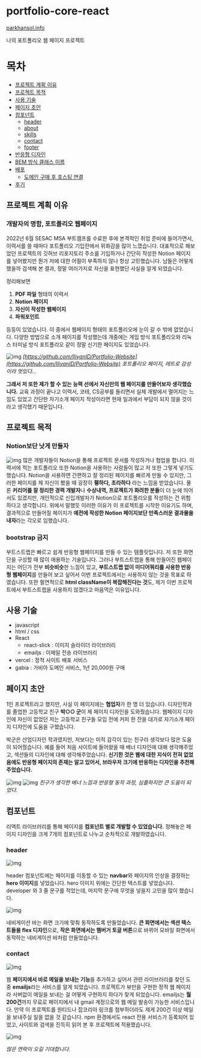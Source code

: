 # portfolio-core-react

[parkhansol.info](http://www.parkhansol.info)

나의 포트폴리오 웹 페이지 프로젝트

# 목차
- [프로젝트 계획 이유](#프로젝트-계획-이유)
- [프로젝트 목적](#프로젝트-목적)
- [사용 기술](#사용-기술)
- [페이지 초안](#페이지-초안)
- [컴포넌트](#컴포넌트)
    - [header](#header)
    - [about](#about)
    - [skills](#skills)
    - [contact](#contact)
    - [footer](#footer)
- [반응형 디자인](#반응형-디자인)
- [BEM 방식 클래스 이름](#BEM-방식-클래스-이름)
- [배포](#배포)
    - [도메인 구매 후 호스팅 연결](#도메인-구매-후-호스팅-연결)
- [후기](#후기)

## 프로젝트 계획 이유
### 개발자의 명함, 포트폴리오 웹페이지

2022년 6월 SESAC MSA 부트캠프를 수료한 후에 본격적인 취업 준비에 들어가면서, 이력서를 쓸 때마다 포트폴리오 기입란에서 위화감을 많이 느꼈습니다. 대표적으로 해보았던 프로젝트의 깃허브 리포지토리 주소를 기입하거나 간단히 작성한 Notion 페이지를 넣어봤지만 뭔가 저에 대한 어필이 부족하지 않나 항상 고민했습니다. 
남들은 어떻게 했을까 검색해 본 결과, 정말 여러가지로 자신을 표현했단 사실을 알게 되었습니다. 

정리해보면

1. **PDF 파일** 형태의 이력서
2. **Notion 페이지**
3. **자신이 작성한 웹페이지**
4. **파워포인트**

등등이 있었습니다. 이 중에서 웹페이지 형태의 포트폴리오에 눈이 갈 수 밖에 없었습니다. 다양한 방법으로 소개 페이지를 작성했는데 개중에는 게임 방식 포트폴리오와 리눅스 터미널 방식 포트폴리오 같이 정말 신기한 페이지도 있었습니다.

![img](https://raw.githubusercontent.com/IliyanID/PortfolioWebsite/master/Resources/front-page.PNG)
*[https://github.com/IliyanID/Portfolio-Website](https://github.com/IliyanID/Portfolio-Website) 포트폴리오 페이지, 레트로 감성이라 멋있다…*

**그래서 저 또한 제가 할 수 있는 능력 선에서 자신만의 웹 페이지를 만들어보자 생각했습니다.** 교육 과정이 끝나고 이력서, 코테, CS공부를 돌리면서 실제 개발에서 멀어지는 느낌도 있었고 간단한 자기소개 페이지 작성이라면 현재 일과에서 부담이 되지 않을 것이라고 생각했기 때문입니다.

## 프로젝트 목적
### Notion보단 낫게 만들자
![img](https://i.ytimg.com/vi/m1U1C67mnZc/maxresdefault.jpg)
많은 개발자들이 Notion을 통해 프로젝트 문서를 작성하거나 협업을 합니다. 이력서에 적는 포트폴리오 또한 Notion을 사용하는 사람들이 많고 저 또한 그렇게 넣기도 했습니다. Notion을 사용하면 간편하고 잘 정리된 페이지를 빠르게 만들 수 있지만, 그러한 페이지를 제 자신이 봤을 때 굉장히 **휑하다, 초라하다** 라는 느낌을 받았습니다. 물론 **커리어를 잘 정리한 경력 개발자**나 **수상내역, 프로젝트가 화려한 분들**이 더 눈에 띄어서도 있겠지만, 개인적으로 신입개발자가 Notion으로 포트폴리오를 작성하는 건 위험하다고 생각합니다. 위에서 말했듯 이러한 이유가 이 프로젝트를 시작한 이유기도 하며, 결과적으로 만들어질 페이지가 **예전에 작성한 Notion 페이지보단 만족스러운 결과물을 내자**라는 각오로 임했습니다. 

### bootstrap 금지
부트스트랩은 빠르고 쉽게 반응형 웹페이지를 만들 수 있는 템플릿입니다. 저 또한 화면 단을 구성할 때 많이 애용하는 기술입니다. 그러나 부트스트랩을 통해 만들어진 웹페이지는 어딘가 전부 **비슷비슷**한 느낌이 있고, **부트스트랩 없이 미디어쿼리를 사용한 반응형 웹페이지**를 만들어 보고 싶어서 이번 프로젝트에서는 사용하지 않는 것을 목표로 하였습니다. 또한 필연적으로 **html className이 복잡해진다는 것**도, 제가 이번 프로젝트에서 부트스트랩을 사용하지 않겠다고 마음먹은 이유입니다.

## 사용 기술
- javascript
- html / css
- React
    - react-slick : 이미지 슬라이더 라이브러리
    - emailjs : 이메일 전송 라이브러리
- vercel : 정적 사이트 배포 서비스
- gabia : 가비아 도메인 서비스, 1년 20,000원 구매

## 페이지 초안
1인 프로젝트라고 했지만, 사실 이 페이지에는 **협업자**가 한 명 더 있습니다. 디자인학과를 졸업한 고등학교 친구 **박○○ 군**이 제 페이지 디자인을 도와줬습니다. 웹페이지 디자인에 자신이 없었던 저는 고등학교 친구들 모임 전에 커피 한 잔을 대가로 자기소개 페이지 디자인에 도움을 구했습니다.

박군은 산업디자인 학과였지만, 저보다는 미적 감각이 있는 친구라 생각보다 많은 도움이 되어줬습니다. 예를 들어 처음 사이트에 들어왔을 때 베너 디자인에 대해 생각해주었고, 섹션들의 디자인에 대해 생각해주었습니다. **신기한 것은 웹에 대한 지식이 전혀 없었음에도 반응형 페이지의 존재는 알고 있어서, 브라우저 크기에 반응하는 디자인을 추천해주었습니다.**

![img](https://lh3.googleusercontent.com/drive-viewer/AJc5JmSDeUx3_XR6FTX18EhK21-vk0V-RzGPrESf9GNmBdsMCSuphJjqCXqg_I8QJ6GNbq0ih1BC2MA=w960-h940)
![img](https://lh3.googleusercontent.com/drive-viewer/AJc5JmQR3fJtPyN_-hvaV9jkpbkr46lg1n6lYhYY5qBeWdtqsLG2S6AcG1Bmthsi4EaVBnDduCZQn8o=w1920-h942)
*친구가 생각한 베너 느낌과 반응형 동작 과정, 심플하지만 큰 도움이 되었다.*

## 컴포넌트
리액트 라이브러리를 통해 페이지를 **컴포넌트 별로 개발할 수 있었습니다.** 정해놓은 페이지 디자인을 크게 7개의 컴포넌트로 나누고 순차적으로 개발하였습니다. 

### header

![img](https://lh3.googleusercontent.com/drive-viewer/AJc5JmSDeUx3_XR6FTX18EhK21-vk0V-RzGPrESf9GNmBdsMCSuphJjqCXqg_I8QJ6GNbq0ih1BC2MA=w960-h940)

header 컴포넌트에는 페이지를 이동할 수 있는 **navbar**와 페이지의 인상을 결정하는 **hero 이미지**를 넣었습니다. hero 이미지 위에는 간단한 텍스트를 넣었습니다. developer 와 3 줄 문구를 적었는데, 마지막 문구에 무엇을 넣을지 고민을 많이 했습니다.

![img](https://lh3.googleusercontent.com/fife/AAbDypCpUULgcr4sVoYLUotuZ-gmgNAHl3nvIkM9NIFxRZRKfxorC8kgAuHT4NScObHnGxmwY5qAmiRxx7Xgqaca0vLLBEn4WUWDlPoQcoW248hxAB0P4o025P-HRqFJ2MlXAskFf_tbNebXdKXVmeYb-2-i-wKG6bOzrcKD9DnEMa7uDN36_e0VIbFqA8WESYiouUYsCvVgOtHDeS8YlbDoJhHejQjpOYADtnsK8Y3LxKyQ_OwYnqj73Rih98gm9nF7Y6mRBfmdGsfONm1wXKg8qldd0RsGX3A7_b0Tnnmw43zBtjFzuv-xhaxgHw-A3UFH-IZXMPVDI7CJPAbSu7UKuDUYwhi1l2CEVpleaSZb4NiCX97OTza4pvqXkaQhkj2hDDXKt4tfPkuullbBQcc1DGQGEXZRQm0C3nSaun13GEYcKwR2DTLmvVN0OmCE9lJ6VqHeBEB1C-kNUo9Tf4e6If6sI6q20LsiMv7Szg3wqFg7BE8fOfMFPYTsk8_MvOxz2NU9QMOqAujbhdpEJ6K5g6ThoR0fZUadwCs-33jY2xgEqGL6a2iR14HXf7UiReHQoRSFQLliYWn5hhnL8Pi8uXBB_aNgS4MrXBYaG3-zMqoemmenRu7bxlV1y4rxhYIqJj5zldq_AJrMleZUPADTMJuKNUFWKbZq3PrcBHqXBZd_w4U46mN7-HUQrDrH6d96-lXK75AQJunw4_1RnR32K4zGrOwE_JhK6uWqh5mvfMG9I3f_PxWcH8GaDJt4vD1muORr1fIW047lAxIiAqVZO8WRS4YviXHl4Cf9BHwbbU2ofJpBLY0waG2q-kk3KhIcyfzCvtnbPNLdbPipjg1pfeobpGE8qEd2AglqNK3cG0LBshb58vn6wlxTZLYIMTxPFRKGxbpBODwZHMBOqdfpuE2ZOOIr9gkzu6Rj1HGfRkjVAs88hlz9ydDrJam_T5pVcgqCVuAvrI-3Ko7F1R-ovhyvtaAbk0FIqdFzJ63xw56sf5vWIcxackd2gDFxH_n2ZZMSJZ7sQ4g7Qx0omYhpj8fi5Qv3wjqorUJyeXXZvB853GyWm4UB8FvQxjC2eJHC_Oj1hfTKbNbj_IH4yIt926chcEozdYGumzAWAnnASt0i8taR4P9zCxjOXfIRFen7nvl40JWQZGTZkWcI1aCpyX08wICnU8jC1JNZVVhq9_p3OaXy9m3nirFFlrHUzj0UBpSzny_yVlxcV70MXMQzFclvjzfzktor9YYW9s-LTunWvRVqq2X8U0x1qW3ofM5SsWN5QMRhMvsywwKV_hBOkeuksxveWMZfA1_1p6covjTUYreydD6Rmyn2b6UO13IRardofBnRb4Tp2u5LrHau-PoxH-GnPS7a3nRPEn0lonyZ9RjhmzBIH1qyUNNNoP3SB9bFCV5fZcfx3qbVokyGGbDyfvo-nSvVbuxR6pI9ACbsjP3psQigo3DqtYrWcSfNCyhCUViI8ZF7A2LNrvlAixW6xaYixnA6K8v5pdoQAMVy4kc5gQ=w1920-h942)

네비게이션 바는 화면 크기에 맞춰 동작하도록 만들었습니다. **큰 화면에서는 섹션 텍스트들을 flex 디자인**으로, **작은 화면에서는 햄버거 토글 버튼**으로 바뀌어 모바일 화면에서 동작하는 네비게이션 바처럼 만들었습니다.

### contact

![img](https://velog.velcdn.com/images/nemo/post/ce668f72-65a3-4ce3-b93e-94e0667ccec6/emailjs-logo.jpg)

웹 **페이지에서 바로 메일을 보내는 기능**을 추가하고 싶어서 관련 라이브러리를 찾던 도중 **emailjs**라는 서비스를 알게 되었습니다. 프로젝트가 뷰만을 구현한 정적 웹 페이지라 서버없이 메일을 보내는 걸 어떻게 구현하지 하다가 찾게 되었습니다. emailjs는 **월 200건**까지 무료로 페이지에서 내 gmail 계정으로의 웹 메일 발송이 가능한 서비스입니다. 만약 이 프로젝트를 원티드나 잡코리아 링크를 첨부하더라도 제게 200건 이상 메일을 보내주실 일을 없을 것 같습니다. npm 환경에서도 react 전용 서비스가 등록되어 있었고, 사이트와 검색을 진득히 읽어 본 후 프로젝트에 적용했습니다. 

![img](https://lh3.googleusercontent.com/fife/AAbDypC_56utz-CMfKli-SfBnTKRB7V3Pf8rgwXcyE-w772MRmtVQMgyfFLcJc6QgCU5d5pCrMOjPXjm6wg8dgD0Nh00yWezD2GP9Fc5KcElQ8V6zU8q81GliLELlfH0aPQe0x7YIahdiXQhAsTUYc0JaN9b_7R8SqmjGmJXavazsX0Ue-3jKcokFg8zC9Ec1oZYxPmuz7yEiggQIUXLN6_Ee0_Z1vkxzz4qRmoe1MvduC1EYFZernkbNTuSixh964aLa6kIWX9vRqzkqkFFIH4XynbA3HKyh1LuXGEVlrXnuj8mgFX2xKWMg58nna0u6KTE3UwBvekXJ75HGbjmKe1l5e1awahO9rVVrbtN4ftC9hFW39762crFgVIUMAE2Zt5qmZLlElCU6_jt2Wl2azDSYlspfX8A1-U56HgE-bxy4W224-0G_Qq8eqPxrYcGIoJGYvCiAw_izoPnM9u_tHxmw5CI4FLCcRgIdckgqNraHG6l8fVf_ZdJlDI6LyhkPJZKp_1MvfNRaeTjyPmseiQVtptaPam2LFb_7suKGvBVlJtDrr2h3w-wwY6NbjNT-JSKxZVypJzcXxcggg0g-44ceIrvsUVCFzkDgvij2qZdWOWHo5DDFz9reC7uK17GpzL1XAncZJguuHlpIwlhgyHDGfhPXc33Pyrnrt3o_quG4Kpq5oyUW-4igR-LJZEdRvXNhy03b52iPCIhUc3kHAq-nWF3gVpezvLyRAmr7kH5H5O6e35BGs5H8lEZjgjw_rEqtwWxQ80zKv8xjRW6H1--7efLV_6pcin9dX9urCBJ4w-jg2_0s_GHx-w7mmvQSK4Ax9DF_pA3yujI6xOlhF0MCRACTPL85USnXN4KGaQObotJfI02qYW_ZNJUbywK3irk_yhjcqjXruCqVwTWcxEgpv_rv5d3LCiyFEVmvVTgz_DuhO50nNVY_x88zEG6ujUIdd564IbOgb1skIQ6ZIMo2yjTDmc2pYBbWfPIpm_9IUmlW8bn9gqUuoKChGBggMGnH6AosHEOmexB6bGnpR8Ah5oHj-seAqAKF2sSIscJriSRzw6zabk4q7jlyMVhEObRHGesSddxamJ1NL08CezzrodZ8A-81QJCVhQDrAGoWdQJpV10NhLQrH1pHrPtfWtbZNOYU2LtXkNLOuQcZ8goI3kN1wk65_2HIAKvEYZsq5GpV4szmKdhUNXbcHaKY45EPZfedaYVWYFnUTNP3EXLFduXMQxh4JDfjYpk_YCZHuHkYuyb2D2K-FKpcScgJmh6dse7vhvAH1Fa7V7NjUUOCJAX2sBWxtzaSklqvYHgE9-RbAd2tETBZ-l87KFmG1MO_5HkNWz6TGVZr9ZQ7uVJdYS2AhE7RyOyYwv2F9ThgMd8bYogpXkxKm9Oz0M-JH3UFx0s_M9C3kgp8Eue3H1_YZIL1kNN0a7ZeYxHfUVBhVJZtVmppgw-5LMY_lfk04ZuQCo60eBd0wrO98rqlaSVCPnrPyrW8_e7iW_OSBFWa3VRb6WC6A=w1920-h870)

*많은 연락이 오길 기대합니다.*
